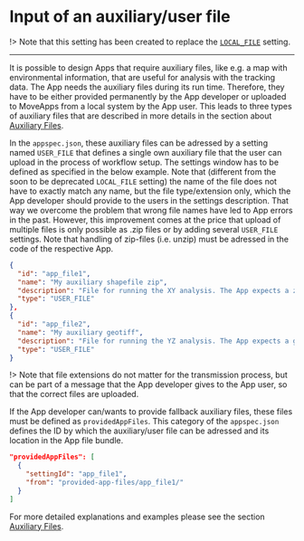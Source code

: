 # Input of an auxiliary/user file

!> Note that this setting has been created to replace the [`LOCAL_FILE`](appspec/current/settings/local_file.md) setting. 

---

It is possible to design Apps that require auxiliary files, like e.g. a map with environmental information, that are useful for analysis with the tracking data. The App needs the auxiliary files during its run time. Therefore, they have to be either provided permanently by the App developer or uploaded to MoveApps from a local system by the App user. This leads to three types of auxiliary files that are described in more details in the section about [Auxiliary Files](auxiliary.md).

In the `appspec.json`, these auxiliary files can be adressed by a setting named `USER_FILE` that defines a single own auxiliary file that the user can upload in the process of workflow setup. The settings window has to be defined as specified in the below example. Note that (different from the  soon to be deprecated `LOCAL_FILE` setting) the name of the file does not have to exactly match any name, but the file type/extension only, which the App developer should provide to the users in the settings description. That way we overcome the problem that wrong file names have led to App errors in the past. However, this improvement comes at the price that upload of multiple files is only possible as .zip files or by adding several `USER_FILE` settings. Note that handling of zip-files (i.e. unzip) must be adressed in the code of the respective App.


```appspec.json
{
  "id": "app_file1",
  "name": "My auxiliary shapefile zip",
  "description": "File for running the XY analysis. The App expects a zipped set of files with the extensions: 1. `.cpg`, 2. `.dbf`, 3. `.prj`, 4. `.shp`, 5. `.shx`.",
  "type": "USER_FILE"
},
{
  "id": "app_file2",
  "name": "My auxiliary geotiff",
  "description": "File for running the YZ analysis. The App expects a geotiff file with the extension: `.geotiff`.",
  "type": "USER_FILE"
}
```

!> Note that file extensions do not matter for the transmission process, but can be part of a message that the App developer gives to the App user, so that the correct files are uploaded.

If the App developer can/wants to provide fallback auxiliary files, these files must be defined as `providedAppFiles`. This category of the `appspec.json` defines the ID by which the auxiliary/user file can be adressed and its location in the App file bundle.


```appspec.json
"providedAppFiles": [
  {
    "settingId": "app_file1",
    "from": "provided-app-files/app_file1/"
  }
]
```

For more detailed explanations and examples please see the section [Auxiliary Files](auxiliary.md).